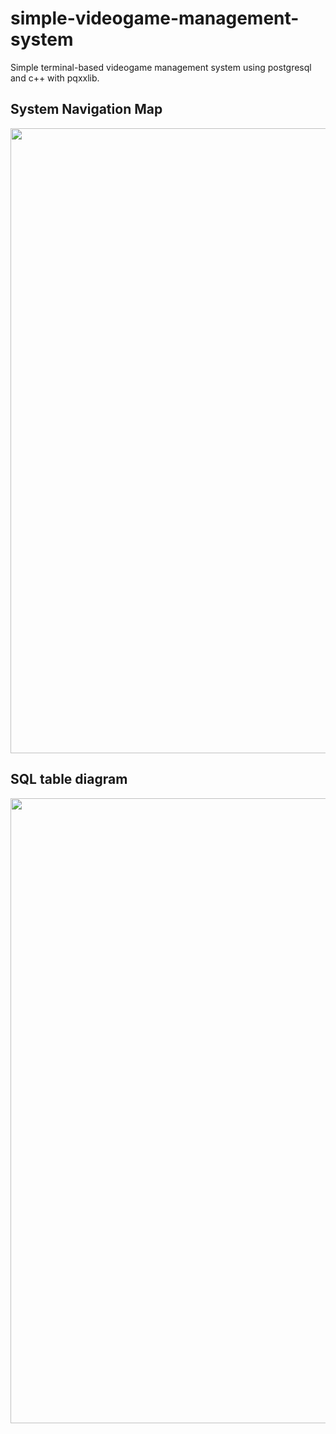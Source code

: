 # simple-videogame-management-system

Simple terminal-based videogame management system using postgresql and c++ with pqxxlib.

## System Navigation Map
<img src="https://github.com/artHub-j/simple-videogame-management-system/assets/92806890/6fce83a5-8f7c-4269-9379-fbe1ecbce95e" width="1000" />

## SQL table diagram
<img src="https://github.com/artHub-j/simple-videogame-management-system/assets/92806890/8a695509-1931-4e46-8243-62abb72bdeec" width="1000" />

